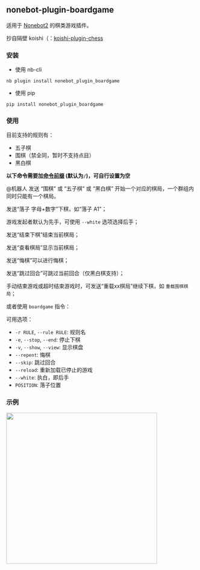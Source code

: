 ## nonebot-plugin-boardgame

适用于 [Nonebot2](https://github.com/nonebot/nonebot2) 的棋类游戏插件。

抄自隔壁 koishi（：[koishi-plugin-chess](https://github.com/koishijs/koishi-plugin-chess)


### 安装

- 使用 nb-cli

```
nb plugin install nonebot_plugin_boardgame
```

- 使用 pip

```
pip install nonebot_plugin_boardgame
```


### 使用

目前支持的规则有：

- 五子棋
- 围棋（禁全同，暂时不支持点目）
- 黑白棋

**以下命令需要加[命令前缀](https://nonebot.dev/docs/appendices/config#command-start-和-command-separator) (默认为`/`)，可自行设置为空**


@机器人 发送 “围棋” 或 “五子棋” 或 “黑白棋” 开始一个对应的棋局，一个群组内同时只能有一个棋局。

发送“落子 字母+数字”下棋，如“落子 A1”；

游戏发起者默认为先手，可使用 `--white` 选项选择后手；

发送“结束下棋”结束当前棋局；

发送“查看棋局”显示当前棋局；

发送“悔棋”可以进行悔棋；

发送“跳过回合”可跳过当前回合（仅黑白棋支持）；

手动结束游戏或超时结束游戏时，可发送“重载xx棋局”继续下棋，如 `重载围棋棋局`；


或者使用 `boardgame` 指令：

可用选项：
 - `-r RULE`, `--rule RULE`: 规则名
 - `-e`, `--stop`, `--end`: 停止下棋
 - `-v`, `--show`, `--view`: 显示棋盘
 - `--repent`: 悔棋
 - `--skip`: 跳过回合
 - `--reload`: 重新加载已停止的游戏
 - `--white`: 执白，即后手
 - `POSITION`: 落子位置


### 示例

<div align="left">
    <img src="https://s2.loli.net/2022/06/17/TbaCXSL1u4sd9rV.png" width="400" />
</div>
